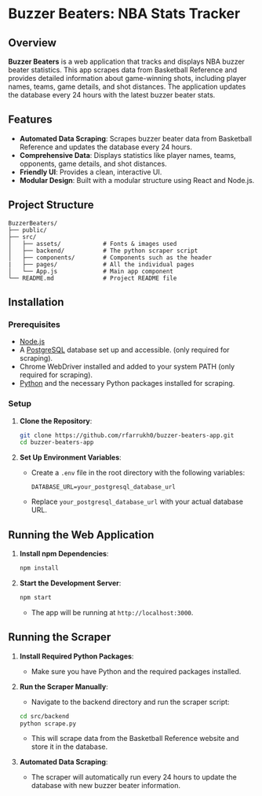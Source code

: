 # Buzzer Beaters: NBA Stats Tracker

## Overview
**Buzzer Beaters** is a web application that tracks and displays NBA buzzer beater statistics. This app scrapes data from Basketball Reference and provides detailed information about game-winning shots, including player names, teams, game details, and shot distances. The application updates the database every 24 hours with the latest buzzer beater stats.

## Features
- **Automated Data Scraping**: Scrapes buzzer beater data from Basketball Reference and updates the database every 24 hours.
- **Comprehensive Data**: Displays statistics like player names, teams, opponents, game details, and shot distances.
- **Friendly UI**: Provides a clean, interactive UI.
- **Modular Design**: Built with a modular structure using React and Node.js.

## Project Structure
```
BuzzerBeaters/
├── public/         
├── src/
│   ├── assets/            # Fonts & images used
│   ├── backend/           # The python scraper script 
│   ├── components/        # Components such as the header
|   ├── pages/             # All the individual pages
│   └── App.js             # Main app component
└── README.md              # Project README file

```

## Installation

### Prerequisites
- [Node.js](https://nodejs.org/) 
- A [PostgreSQL](https://www.postgresql.org/) database set up and accessible. (only required for scraping).
- Chrome WebDriver installed and added to your system PATH (only required for scraping).
- [Python](https://www.python.org/) and the necessary Python packages installed for scraping.

### Setup

1. **Clone the Repository**:
   ```bash
   git clone https://github.com/rfarrukh0/buzzer-beaters-app.git
   cd buzzer-beaters-app
   ```

2. **Set Up Environment Variables**:
   - Create a `.env` file in the root directory with the following variables:
     ```
     DATABASE_URL=your_postgresql_database_url
     ```
   - Replace `your_postgresql_database_url` with your actual database URL.

## Running the Web Application

1. **Install npm Dependencies**:
   ```bash
   npm install
   ```

3. **Start the Development Server**:
   ```bash
   npm start
   ```
   - The app will be running at `http://localhost:3000`.

## Running the Scraper

1. **Install Required Python Packages**:
   - Make sure you have Python and the required packages installed.

2. **Run the Scraper Manually**:
   - Navigate to the backend directory and run the scraper script:
   ```bash
   cd src/backend
   python scrape.py
   ```
   - This will scrape data from the Basketball Reference website and store it in the database.

3. **Automated Data Scraping**:
   - The scraper will automatically run every 24 hours to update the database with new buzzer beater information.
